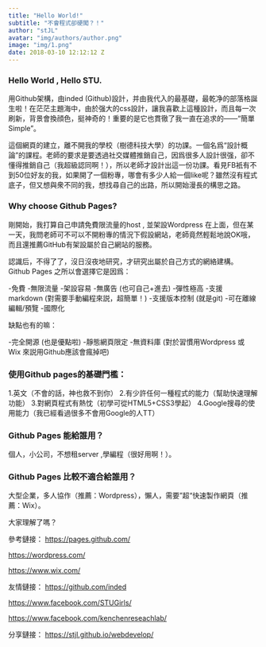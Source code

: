 ```yaml
---
title: "Hello World!"
subtitle: "不會程式卻硬闖？！"
author: "stJL"
avatar: "img/authors/author.png"
image: "img/1.png"
date: 2018-03-10 12:12:12 Z
---
```


### Hello World , Hello STU.
用Github架構，由inded (Github)設計，并由我代入的最基礎，最乾净的部落格誕生啦！在茫茫主題海中，由於强大的css設計，讓我喜歡上這種設計，而且每一次刷新，背景會換顔色，挺神奇的！重要的是它也貫徹了我一直在追求的——“簡單 Simple”。

這個網頁的建立，離不開我的學校（樹德科技大學）的功課。一個名爲“設計概論”的課程。老師的要求是要透過社交媒體推銷自己，因爲很多人設計很强，卻不懂得推銷自己（我超級認同啊！），所以老師才設計出這一份功課。看見FB衹有不到50位好友的我，如果開了一個粉專，哪會有多少人給一個like呢？雖然沒有程式底子，但又想與衆不同的我，想找尋自己的出路，所以開始漫長的構思之路。

### Why choose Github Pages?
剛開始，我打算自己申請免費限流量的host , 並架設Wordpress 在上面，但在某一天，我問老師可不可以不開粉專的情況下假設網站，老師竟然輕鬆地說OK哦，而且還推薦GitHub有架設屬於自己網站的服務。

認識后，不得了了，沒日沒夜地研究，才研究出屬於自己方式的網絡建構。Github Pages 之所以會選擇它是因爲：

-免費
-無限流量
-架設容易
-無廣告 (也可自己+進去)
-彈性極高
-支援 markdown (對需要手動編程來説，超簡單！)
-支援版本控制 (就是git)
-可在離線編輯/預覽
-國際化

缺點也有的嘛：

-完全開源 (也是優點啦)
-靜態網頁限定
-無資料庫
(對於習慣用Wordpress 或 Wix 來説用Github應該會瘋掉吧)

### 使用Github pages的基礎門檻：

1.英文（不會的話，神也救不到你）
2.有少許任何一種程式的能力（幫助快速理解功能）
3.對網頁程式有熱忱（初學可從HTML5+CSS3學起）
4.Google搜尋的使用能力（我已經看過很多不會用Google的人TT）

### Github Pages 能給誰用？

個人，小公司，不想租server ,學編程（很好用啊！）。

### Github Pages 比較不適合給誰用？

大型企業，多人協作（推薦：Wordpress），懶人，需要”超“快速製作網頁（推薦：Wix）。

大家理解了嗎？

參考鏈接：
https://pages.github.com/

https://wordpress.com/

https://www.wix.com/

友情鏈接：
https://github.com/inded

https://www.facebook.com/STUGirls/ 

https://www.facebook.com/kenchenreseachlab/

分享鏈接：
https://stjl.github.io/webdevelop/